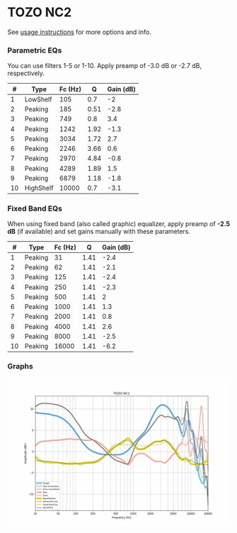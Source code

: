 # TOZO NC2
See [usage instructions](https://github.com/jaakkopasanen/AutoEq#usage) for more options and info.

### Parametric EQs
You can use filters 1-5 or 1-10. Apply preamp of -3.0 dB or -2.7 dB, respectively.

|   # | Type      |   Fc (Hz) |    Q |   Gain (dB) |
|-----|-----------|-----------|------|-------------|
|   1 | LowShelf  |       105 | 0.7  |        -2   |
|   2 | Peaking   |       185 | 0.51 |        -2.8 |
|   3 | Peaking   |       749 | 0.8  |         3.4 |
|   4 | Peaking   |      1242 | 1.92 |        -1.3 |
|   5 | Peaking   |      3034 | 1.72 |         2.7 |
|   6 | Peaking   |      2246 | 3.66 |         0.6 |
|   7 | Peaking   |      2970 | 4.84 |        -0.8 |
|   8 | Peaking   |      4289 | 1.89 |         1.5 |
|   9 | Peaking   |      6879 | 1.18 |        -1.8 |
|  10 | HighShelf |     10000 | 0.7  |        -3.1 |

### Fixed Band EQs
When using fixed band (also called graphic) equalizer, apply preamp of **-2.5 dB** (if available) and set gains manually with these parameters.

|   # | Type    |   Fc (Hz) |    Q |   Gain (dB) |
|-----|---------|-----------|------|-------------|
|   1 | Peaking |        31 | 1.41 |        -2.4 |
|   2 | Peaking |        62 | 1.41 |        -2.1 |
|   3 | Peaking |       125 | 1.41 |        -2.4 |
|   4 | Peaking |       250 | 1.41 |        -2.3 |
|   5 | Peaking |       500 | 1.41 |         2   |
|   6 | Peaking |      1000 | 1.41 |         1.3 |
|   7 | Peaking |      2000 | 1.41 |         0.8 |
|   8 | Peaking |      4000 | 1.41 |         2.6 |
|   9 | Peaking |      8000 | 1.41 |        -2.5 |
|  10 | Peaking |     16000 | 1.41 |        -6.2 |

### Graphs
![](./TOZO%20NC2.png)
